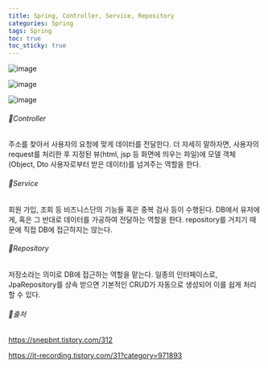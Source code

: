 ```yaml
---
title: Spring, Controller, Service, Repository
categories: Spring
tags: Spring
toc: true
toc_sticky: true
---
```


![image](https://user-images.githubusercontent.com/96677719/150688504-7f6d3050-6d0f-40aa-9e91-88a4485f044a.png)


![image](https://user-images.githubusercontent.com/96677719/150688464-f84d46d3-7443-4c0e-bc75-d1aa02943631.png)

![image](https://user-images.githubusercontent.com/96677719/150688446-3e2afb0e-2e49-41cc-a2d0-994d5cc3ea9d.png)


###### 📌Controller
주소를 찾아서 사용자의 요청에 맞게 데이터를 전달한다. 더 자세히 말하자면, 사용자의 request를 처리한 후 지정된 뷰(html, jsp 등 화면에 띄우는 파일)에 모델 객체(Object, Dto 사용자로부터 받은 데이터)를 넘겨주는 역할을 한다. 

###### 📌Service
회원 가입, 조회 등 비즈니스단의 기능들 혹은 중복 검사 등이 수행된다. DB에서 유저에게, 혹은 그 반대로 데이터를 가공하여 전달하는 역할을 한다. repository를 거치기 때문에 직접 DB에 접근하지는 않는다.

###### 📌Repository
저장소라는 의미로 DB에 접근하는 역할을 맡는다. 일종의 인터페이스로, JpaRepository를 상속 받으면 기본적인 CRUD가 자동으로 생성되어 이를 쉽게 처리할 수 있다. 

###### 📌출처

https://snepbnt.tistory.com/312

https://it-recording.tistory.com/31?category=971893
